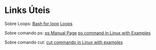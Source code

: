 <h1> Links Úteis </h1>

Sobre Loops:
[Bash for loop](https://imasters.com.br/desenvolvimento/bash-for-loop-primeiro-passo-na-automacao-no-linux)
[Loops](https://tldp.org/LDP/abs/html/loops1.html)

Sobre comando ps:
[ps Manual Page](https://man7.org/linux/man-pages/man1/ps.1.html)
[ps command in Linux with Examples](https://www.geeksforgeeks.org/ps-command-in-linux-with-examples/#:~:text=Linux%20provides%20us%20a%20utility,information%20depends%20on%20different%20options.)

Sobre comando cut:
[cut commando in Linux with examples](https://www.geeksforgeeks.org/cut-command-linux-examples/)
